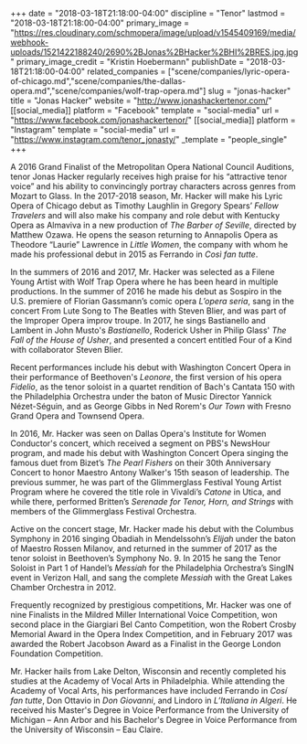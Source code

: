 +++
date = "2018-03-18T21:18:00-04:00"
discipline = "Tenor"
lastmod = "2018-03-18T21:18:00-04:00"
primary_image = "https://res.cloudinary.com/schmopera/image/upload/v1545409169/media/webhook-uploads/1521422188240/2690%2BJonas%2BHacker%2BHI%2BRES.jpg.jpg"
primary_image_credit = "Kristin Hoebermann"
publishDate = "2018-03-18T21:18:00-04:00"
related_companies = ["scene/companies/lyric-opera-of-chicago.md","scene/companies/the-dallas-opera.md","scene/companies/wolf-trap-opera.md"]
slug = "jonas-hacker"
title = "Jonas Hacker"
website = "http://www.jonashackertenor.com/"
[[social_media]]
platform = "Facebook"
template = "social-media"
url = "https://www.facebook.com/jonashackertenor/"
[[social_media]]
platform = "Instagram"
template = "social-media"
url = "https://www.instagram.com/tenor_jonasty/"
_template = "people_single"
+++

A 2016 Grand Finalist of the Metropolitan Opera National Council Auditions, tenor Jonas Hacker regularly receives high praise for his “attractive tenor voice” and his ability to convincingly portray characters across genres from Mozart to Glass. In the 2017-2018 season, Mr. Hacker will make his Lyric Opera of Chicago debut as Timothy Laughlin in Gregory Spears’ *Fellow Travelers* and will also make his company and role debut with Kentucky Opera as Almaviva in a new production of *The Barber of Seville*, directed by Matthew Ozawa. He opens the season returning to Annapolis Opera as Theodore “Laurie” Lawrence in *Little Women*, the company with whom he made his professional debut in 2015 as Ferrando in *Così fan tutte*.

In the summers of 2016 and 2017, Mr. Hacker was selected as a Filene Young Artist with Wolf Trap Opera where he has been heard in multiple productions. In the summer of 2016 he made his debut as Sospiro in the U.S. premiere of Florian Gassmann’s comic opera *L’opera seria*, sang in the concert From Lute Song to The Beatles with Steven Blier, and was part of the Improper Opera improv troupe. In 2017, he sings Bastianello and Lambent in John Musto's *Bastianello*, Roderick Usher in Philip Glass' *The Fall of the House of Usher*, and presented a concert entitled Four of a Kind with collaborator Steven Blier.

Recent performances include his debut with Washington Concert Opera in their performance of Beethoven's *Leonore*, the first version of his opera *Fidelio*, as the tenor soloist in a quartet rendition of Bach's Cantata 150 with the Philadelphia Orchestra under the baton of Music Director Yannick Nézet-Séguin, and as George Gibbs in Ned Rorem's *Our Town* with Fresno Grand Opera and Townsend Opera.

In 2016, Mr. Hacker was seen on Dallas Opera's Institute for Women Conductor's concert, which received a segment on PBS's NewsHour program, and made his debut with Washington Concert Opera singing the famous duet from Bizet’s *The Pearl Fishers* on their 30th Anniversary Concert to honor Maestro Antony Walker's 15th season of leadership. The previous summer, he was part of the Glimmerglass Festival Young Artist Program where he covered the title role in Vivaldi’s *Catone* in Utica, and while there, performed Britten’s *Serenade for Tenor, Horn, and Strings* with members of the Glimmerglass Festival Orchestra.

Active on the concert stage, Mr. Hacker made his debut with the Columbus Symphony in 2016 singing Obadiah in Mendelssohn’s *Elijah* under the baton of Maestro Rossen Milanov, and returned in the summer of 2017 as the tenor soloist in Beethoven’s Symphony No. 9.  In 2015 he sang the Tenor Soloist in Part 1 of Handel’s *Messiah* for the Philadelphia Orchestra’s SingIN event in Verizon Hall, and sang the complete *Messiah* with the Great Lakes Chamber Orchestra in 2012.

Frequently recognized by prestigious competitions, Mr. Hacker was one of nine Finalists in the Mildred Miller International Voice Competition, won second place in the Giargiari Bel Canto Competition, won the Robert Crosby Memorial Award in the Opera Index Competition, and in February 2017 was awarded the Robert Jacobson Award as a Finalist in the George London Foundation Competition.

Mr. Hacker hails from Lake Delton, Wisconsin and recently completed his studies at the Academy of Vocal Arts in Philadelphia. While attending the Academy of Vocal Arts, his performances have included Ferrando in *Cosí fan tutte*, Don Ottavio in *Don Giovanni*, and Lindoro in *L’Italiana in Algeri*.  He received his Master's Degree in Voice Performance from the University of Michigan – Ann Arbor and his Bachelor's Degree in Voice Performance from the University of Wisconsin – Eau Claire.
